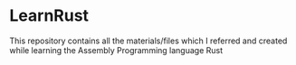 # LearnRust
This repository contains all the materials/files which I referred and created while learning the Assembly Programming language Rust
